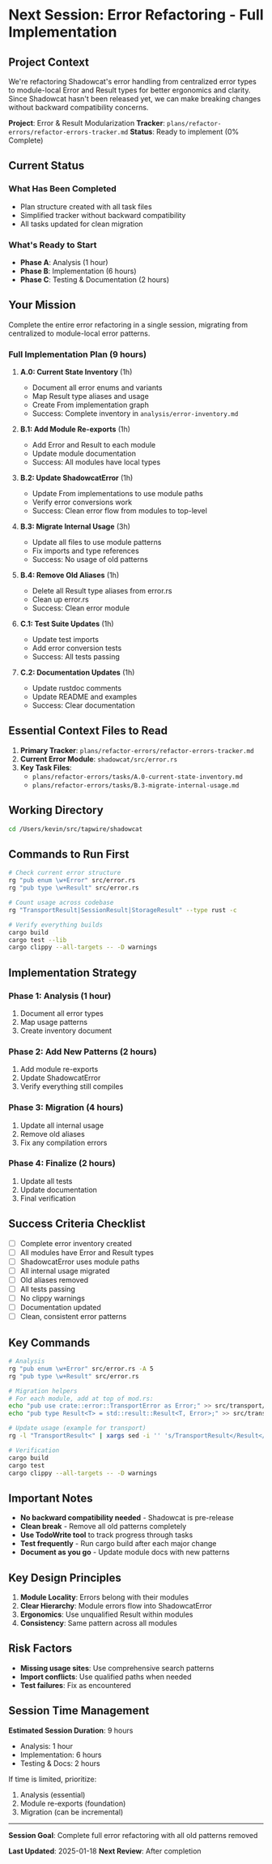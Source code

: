 # Next Session: Error Refactoring - Full Implementation

## Project Context

We're refactoring Shadowcat's error handling from centralized error types to module-local Error and Result types for better ergonomics and clarity. Since Shadowcat hasn't been released yet, we can make breaking changes without backward compatibility concerns.

**Project**: Error & Result Modularization
**Tracker**: `plans/refactor-errors/refactor-errors-tracker.md`
**Status**: Ready to implement (0% Complete)

## Current Status

### What Has Been Completed
- Plan structure created with all task files
- Simplified tracker without backward compatibility
- All tasks updated for clean migration

### What's Ready to Start
- **Phase A**: Analysis (1 hour)
- **Phase B**: Implementation (6 hours)
- **Phase C**: Testing & Documentation (2 hours)

## Your Mission

Complete the entire error refactoring in a single session, migrating from centralized to module-local error patterns.

### Full Implementation Plan (9 hours)

1. **A.0: Current State Inventory** (1h)
   - Document all error enums and variants
   - Map Result type aliases and usage
   - Create From implementation graph
   - Success: Complete inventory in `analysis/error-inventory.md`
   
2. **B.1: Add Module Re-exports** (1h)
   - Add Error and Result to each module
   - Update module documentation
   - Success: All modules have local types
   
3. **B.2: Update ShadowcatError** (1h)
   - Update From implementations to use module paths
   - Verify error conversions work
   - Success: Clean error flow from modules to top-level

4. **B.3: Migrate Internal Usage** (3h)
   - Update all files to use module patterns
   - Fix imports and type references
   - Success: No usage of old patterns

5. **B.4: Remove Old Aliases** (1h)
   - Delete all Result type aliases from error.rs
   - Clean up error.rs
   - Success: Clean error module

6. **C.1: Test Suite Updates** (1h)
   - Update test imports
   - Add error conversion tests
   - Success: All tests passing

7. **C.2: Documentation Updates** (1h)
   - Update rustdoc comments
   - Update README and examples
   - Success: Clear documentation

## Essential Context Files to Read

1. **Primary Tracker**: `plans/refactor-errors/refactor-errors-tracker.md`
2. **Current Error Module**: `shadowcat/src/error.rs`
3. **Key Task Files**: 
   - `plans/refactor-errors/tasks/A.0-current-state-inventory.md`
   - `plans/refactor-errors/tasks/B.3-migrate-internal-usage.md`

## Working Directory

```bash
cd /Users/kevin/src/tapwire/shadowcat
```

## Commands to Run First

```bash
# Check current error structure
rg "pub enum \w+Error" src/error.rs
rg "pub type \w+Result" src/error.rs

# Count usage across codebase
rg "TransportResult|SessionResult|StorageResult" --type rust -c

# Verify everything builds
cargo build
cargo test --lib
cargo clippy --all-targets -- -D warnings
```

## Implementation Strategy

### Phase 1: Analysis (1 hour)
1. Document all error types
2. Map usage patterns
3. Create inventory document

### Phase 2: Add New Patterns (2 hours)
1. Add module re-exports
2. Update ShadowcatError
3. Verify everything still compiles

### Phase 3: Migration (4 hours)
1. Update all internal usage
2. Remove old aliases
3. Fix any compilation errors

### Phase 4: Finalize (2 hours)
1. Update all tests
2. Update documentation
3. Final verification

## Success Criteria Checklist

- [ ] Complete error inventory created
- [ ] All modules have Error and Result types
- [ ] ShadowcatError uses module paths
- [ ] All internal usage migrated
- [ ] Old aliases removed
- [ ] All tests passing
- [ ] No clippy warnings
- [ ] Documentation updated
- [ ] Clean, consistent error patterns

## Key Commands

```bash
# Analysis
rg "pub enum \w+Error" src/error.rs -A 5
rg "pub type \w+Result" src/error.rs

# Migration helpers
# For each module, add at top of mod.rs:
echo "pub use crate::error::TransportError as Error;" >> src/transport/mod.rs
echo "pub type Result<T> = std::result::Result<T, Error>;" >> src/transport/mod.rs

# Update usage (example for transport)
rg -l "TransportResult<" | xargs sed -i '' 's/TransportResult</Result</g'

# Verification
cargo build
cargo test
cargo clippy --all-targets -- -D warnings
```

## Important Notes

- **No backward compatibility needed** - Shadowcat is pre-release
- **Clean break** - Remove all old patterns completely
- **Use TodoWrite tool** to track progress through tasks
- **Test frequently** - Run cargo build after each major change
- **Document as you go** - Update module docs with new patterns

## Key Design Principles

1. **Module Locality**: Errors belong with their modules
2. **Clear Hierarchy**: Module errors flow into ShadowcatError
3. **Ergonomics**: Use unqualified Result within modules
4. **Consistency**: Same pattern across all modules

## Risk Factors

- **Missing usage sites**: Use comprehensive search patterns
- **Import conflicts**: Use qualified paths when needed
- **Test failures**: Fix as encountered

## Session Time Management

**Estimated Session Duration**: 9 hours
- Analysis: 1 hour
- Implementation: 6 hours
- Testing & Docs: 2 hours

If time is limited, prioritize:
1. Analysis (essential)
2. Module re-exports (foundation)
3. Migration (can be incremental)

---

**Session Goal**: Complete full error refactoring with all old patterns removed

**Last Updated**: 2025-01-18
**Next Review**: After completion